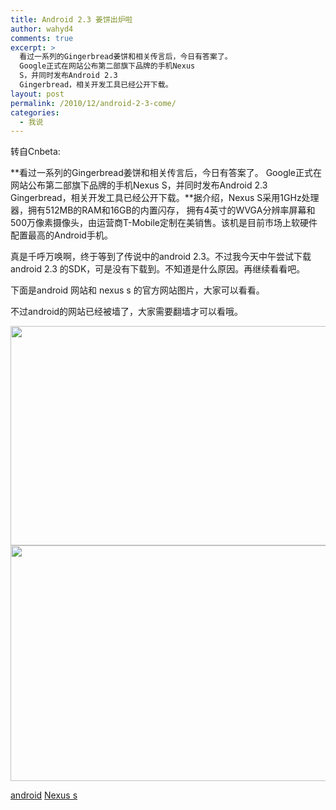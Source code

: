 ```yaml
---
title: Android 2.3 姜饼出炉啦
author: wahyd4
comments: true
excerpt: >
  看过一系列的Gingerbread姜饼和相关传言后，今日有答案了。
  Google正式在网站公布第二部旗下品牌的手机Nexus
  S，并同时发布Android 2.3
  Gingerbread，相关开发工具已经公开下载。
layout: post
permalink: /2010/12/android-2-3-come/
categories:
  - 我说
---
```

转自Cnbeta:

**看过一系列的Gingerbread姜饼和相关传言后，今日有答案了。 Google正式在网站公布第二部旗下品牌的手机Nexus S，并同时发布Android 2.3 Gingerbread，相关开发工具已经公开下载。**据介绍，Nexus S采用1GHz处理器，拥有512MB的RAM和16GB的内置闪存， 拥有4英寸的WVGA分辨率屏幕和500万像素摄像头，由运营商T-Mobile定制在美销售。该机是目前市场上软硬件配置最高的Android手机。

真是千呼万唤啊，终于等到了传说中的android 2.3。不过我今天中午尝试下载android 2.3 的SDK，可是没有下载到。不知道是什么原因。再继续看看吧。

下面是android 网站和 nexus s 的官方网站图片，大家可以看看。

不过android的网站已经被墙了，大家需要翻墙才可以看哦。

[<img class="aligncenter size-full wp-image-1049" title="12-7-1_conew1" src="/images/2010/12/12-7-1_conew1.jpg" alt="" width="599" height="351" />][1][<img class="aligncenter size-full wp-image-1050" title="12-7-2_conew1" src="/images/2010/12/12-7-2_conew1.jpg" alt="" width="599" height="377" />][2]

<a href="http://www.android.com/" target="_blank">android</a> <a href="http://www.google.com/nexus/#!/index" target="_blank"> Nexus s</a>

 [1]: /images/2010/12/12-7-1_conew1.jpg
 [2]: /images/2010/12/12-7-2_conew1.jpg
